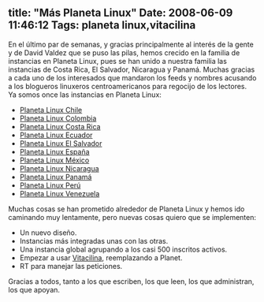 title: "Más Planeta Linux"
Date: 2008-06-09 11:46:12
Tags: planeta linux,vitacilina
---
En el último par de semanas, y gracias principalmente al interés de la gente y de David Valdez que se puso las pilas, hemos crecido en la familia de instancias en Planeta Linux, pues se han unido a nuestra familia las instancias de Costa Rica, El Salvador, Nicaragua y Panamá. Muchas gracias a cada uno de los interesados que mandaron los feeds y nombres acusando a los blogueros linuxeros centroamericanos para regocijo de los lectores. Ya somos once las instancias en Planeta Linux:
<ul>
	<li><a href="http://cl.planetalinux.org/">Planeta Linux Chile</a></li>
	<li><a href="http://co.planetalinux.org/">Planeta Linux Colombia</a></li>
	<li><a href="http://cr.planetalinux.org/">Planeta Linux Costa Rica</a></li>
	<li><a href="http://ec.planetalinux.org/">Planeta Linux Ecuador</a></li>
	<li><a href="http://sv.planetalinux.org/">Planeta Linux El Salvador</a></li>
	<li><a href="http://es.planetalinux.org/">Planeta Linux España</a></li>
	<li><a href="http://mx.planetalinux.org/">Planeta Linux México</a></li>
	<li><a href="http://ni.planetalinux.org/">Planeta Linux Nicaragua</a></li>
	<li><a href="http://pa.planetalinux.org/">Planeta Linux Panamá</a></li>
	<li><a href="http://pe.planetalinux.org/">Planeta Linux Perú</a></li>
	<li><a href="http://ve.planetalinux.org/">Planeta Linux Venezuela</a></li>
</ul>
Muchas cosas se han prometido alrededor de Planeta Linux y hemos ido caminando muy lentamente, pero nuevas cosas quiero que se implementen:
<ul>
	<li>Un nuevo diseño.</li>
	<li>Instancias más integradas unas con las otras.</li>
	<li>Una instancia global agrupando a los casi 500 inscritos activos.</li>
	<li>Empezar a usar <a href="http://code.google.com/p/vitacilina">Vitacilina</a>, reemplazando a Planet.</li>
	<li>RT para manejar las peticiones.</li>
</ul>
Gracias a todos, tanto a los que escriben, los que leen, los que administran, los que apoyan.